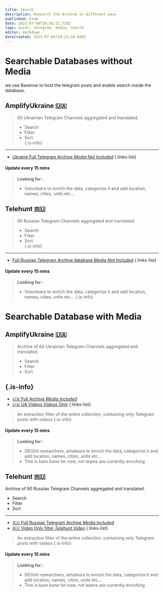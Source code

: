 ```yaml
---
title: Search
description: Research the Archive in different ways
published: true
date: 2023-07-04T10:58:11.710Z
tags: osint, telegram, media, search
editor: markdown
dateCreated: 2023-07-04T10:22:58.940Z
---
```


# Searchable Databases without Media

we use Baserow to host the telegram posts and enable search inside the database. 

## AmplifyUkraine 🇺🇦
> 90 Ukrainian Telegram Channels aggregated and translated.  
> - Search  
> - Filter  
> - Sort  
{.is-info}


---

- [Ukraine Full Telegram Archive *Media Not Included*](https://db.osintukraine.com/public/grid/vw0suabvgKtxZQ5Na_Y9vQsa3mCzU3-Zq3rVRuU9UD4)
{.links-list}

#### Update every 15 mins

> **Looking for :**
> 
> - Volunteers to enrich the data, categorize it and add location, names, cities, units etc…

## Telehunt 🇷🇺

> 90 Russian Telegram Channels aggregated and translated.  
> - Search  
> - Filter  
> - Sort  
{.is-info}

---

- [Full Russian Telegram Archive database *Media Not Included*](https://db.osintukraine.com/public/grid/8NRIJOd7hT3V7NbjxRKivwc4Ypqgz0hI1nz3wZgrmT4)
{.links-list}

#### Update every 15 mins

> **Looking for :**
> 
> -   Volunteers to enrich the data, categorize it and add location, names, cities, units etc…
{.is-info}


# Searchable Database with Media


## AmplifyUkraine 🇺🇦

> Archive of 60 Ukrainian Telegram Channels aggregated and translated.  
> - Search  
> - Filter  
> - Sort  
> 
{.is-info}
---

- [ 🇺🇦 Full Archive *Media Included*](https://geoint.osintukraine.com/public/grid/VduHBX7drdHQQXuFDruY846K6bcGUrAZUqF7-_im774)
- [ 🇺🇦 UA Videos *Videos Only*](https://geoint.osintukraine.com/public/grid/hOPtrD-RgQigx6XkABvmzyfrVvpSD9Isl9CKcz8pYFg)
{.links-list}


> An extraction filter of the entire collection, containing only Telegram posts with videos
{.is-info}


#### Update every 15 mins

> 
> **Looking for :**
> 
> -   GEOint researchers, amateurs to enrich the data, categorize it and add location, names, cities, units etc…
> -   This is bare bone for now, not teams are currently enriching


## Telehunt 🇷🇺
Archive of 90 Russian Telegram Channels aggregated and translated.  
- Search  
- Filter  
- Sort  

---

- [ 🇷🇺 Full Russian Telegram Archive *Media Included*](https://geoint.osintukraine.com/public/grid/R8mY5cFhG_IKl0ye-Re5F7sjd1WgB-jXVO5cWDmaFiU)
- [ 🇷🇺 Video Only filter *Telehunt Video*](https://geoint.osintukraine.com/public/grid/6QJmBR_ib5Jh-DCOvGol5X7caKtlmBnGvE8GvJcS6xE)
{.links-list}

> An extraction filter of the entire collection, containing only Telegram posts with videos
{.is-info}

#### Update every 15 mins

> 
> **Looking for :**
> 
> -   GEOint researchers, amateurs to enrich the data, categorize it and add location, names, cities, units etc…
> -   This is bare bone for now, not teams are currently enriching

